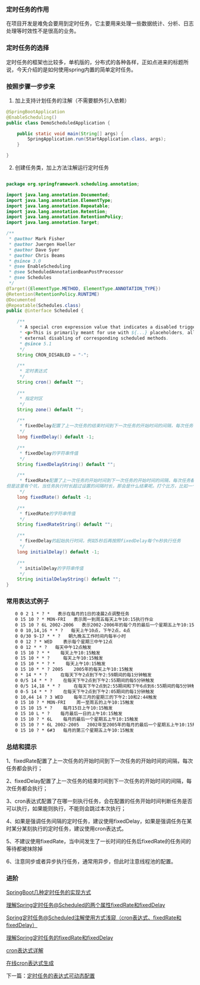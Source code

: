### 定时任务的作用
在项目开发是难免会要用到定时任务，它主要用来处理一些数据统计、分析、日志处理等时效性不是很高的业务。

### 定时任务的选择
定时任务的框架也比较多，单机版的，分布式的各种各样，正如点进来的标题所说，今天介绍的是如何使用spring内置的简单定时任务。

### 按照步骤一步步来
1. 加上支持计划任务的注解（不需要额外引入依赖）
```java
@SpringBootApplication
@EnableScheduling()
public class DemoScheduledApplication {

    public static void main(String[] args) {
        SpringApplication.run(StartApplication.class, args);
    }

}
```
2. 创建任务类，加上方法注解运行定时任务
```java

```


```java
package org.springframework.scheduling.annotation;

import java.lang.annotation.Documented;
import java.lang.annotation.ElementType;
import java.lang.annotation.Repeatable;
import java.lang.annotation.Retention;
import java.lang.annotation.RetentionPolicy;
import java.lang.annotation.Target;

/**
 * @author Mark Fisher
 * @author Juergen Hoeller
 * @author Dave Syer
 * @author Chris Beams
 * @since 3.0
 * @see EnableScheduling
 * @see ScheduledAnnotationBeanPostProcessor
 * @see Schedules
 */
@Target({ElementType.METHOD, ElementType.ANNOTATION_TYPE})
@Retention(RetentionPolicy.RUNTIME)
@Documented
@Repeatable(Schedules.class)
public @interface Scheduled {

	/**
	 * A special cron expression value that indicates a disabled trigger: {@value}.
	 * <p>This is primarily meant for use with ${...} placeholders, allowing for
	 * external disabling of corresponding scheduled methods.
	 * @since 5.1
	 */
	String CRON_DISABLED = "-";

	/**
	 * 定时表达式
	 */
	String cron() default "";

	/**
	 * 指定时区
	 */
	String zone() default "";

	/**
	 * fixedDelay配置了上一次任务的结束时间到下一次任务的开始时间的间隔，每次任务都会执行，它的间隔时间是根据上次的任务结束的时候开始计时的。比如一个方法上设置了fixedDelay=5*1000，那么当该方法某一次执行结束后，开始计算时间，当时间达到5秒，就开始再次执行该方法。
	 */
	long fixedDelay() default -1;

	/**
	 * fixedDelay的字符串传值
	 */
	String fixedDelayString() default "";

	/**
	 * fixedRate配置了上一次任务的开始时间到下一次任务的开始时间的间隔，每次任务都会执行，它的间隔时间是根据上次任务开始的时候计时的。比如当方法上设置了fiexdRate=5*1000，该执行该方法所花的时间是2秒，那么3秒后就会再次执行该方法。
但是这里有个坑，当任务执行时长超过设置的间隔时长，那会是什么结果呢。打个比方，比如一个任务本来只需要花2秒就能执行完成，我所设置的fixedRate=5*1000，但是因为网络问题导致这个任务花了7秒才执行完成。当任务开始时Spring就会给这个任务计时，5秒钟时候Spring就会再次调用这个任务，可是发现原来的任务还在执行，这个时候第二个任务就阻塞了（这里只考虑单线程的情况下，多线程后面再讲），甚至如果第一个任务花费的时间过长，还可能会使第三第四个任务被阻塞。被阻塞的任务就像排队的人一样，一旦前一个任务没了，它就立马执行。
	 */
	long fixedRate() default -1;

	/**
	 * fixedRate的字符串传值
	 */
	String fixedRateString() default "";

	/**
	 * fixedDelay的起始执行时间，例如5秒后再按照fixedDelay每个n秒执行任务
	 */
	long initialDelay() default -1;

	/**
	 * initialDelay的字符串传值
	 */
	String initialDelayString() default "";
}
```

### 常用表达式例子
```txt
　　0 0 2 1 * ? *   表示在每月的1日的凌晨2点调整任务
　　0 15 10 ? * MON-FRI   表示周一到周五每天上午10:15执行作业
　　0 15 10 ? 6L 2002-2006   表示2002-2006年的每个月的最后一个星期五上午10:15执行作
　　0 0 10,14,16 * * ?   每天上午10点，下午2点，4点 
　　0 0/30 9-17 * * ?   朝九晚五工作时间内每半小时 
　　0 0 12 ? * WED    表示每个星期三中午12点 
　　0 0 12 * * ?   每天中午12点触发 
　　0 15 10 ? * *    每天上午10:15触发 
　　0 15 10 * * ?     每天上午10:15触发 
　　0 15 10 * * ? *    每天上午10:15触发 
　　0 15 10 * * ? 2005    2005年的每天上午10:15触发 
　　0 * 14 * * ?     在每天下午2点到下午2:59期间的每1分钟触发 
　　0 0/5 14 * * ?    在每天下午2点到下午2:55期间的每5分钟触发 
　　0 0/5 14,18 * * ?     在每天下午2点到2:55期间和下午6点到6:55期间的每5分钟触发 
　　0 0-5 14 * * ?    在每天下午2点到下午2:05期间的每1分钟触发 
　　0 10,44 14 ? 3 WED    每年三月的星期三的下午2:10和2:44触发 
　　0 15 10 ? * MON-FRI    周一至周五的上午10:15触发 
　　0 15 10 15 * ?    每月15日上午10:15触发 
　　0 15 10 L * ?    每月最后一日的上午10:15触发 
　　0 15 10 ? * 6L    每月的最后一个星期五上午10:15触发 
　　0 15 10 ? * 6L 2002-2005   2002年至2005年的每月的最后一个星期五上午10:15触发 
　　0 15 10 ? * 6#3   每月的第三个星期五上午10:15触发
```

### 总结和提示
1、fixedRate配置了上一次任务的开始时间到下一次任务的开始时间的间隔，每次任务都会执行；

2、fixedDelay配置了上一次任务的结束时间到下一次任务的开始时间的间隔，每次任务都会执行；

3、cron表达式配置了在哪一刻执行任务，会在配置的任务开始时间判断任务是否可以执行，如果能则执行，不能则会跳过本次执行；

4、如果是强调任务间隔的定时任务，建议使用fixedDelay，如果是强调任务在某时某分某刻执行的定时任务，建议使用cron表达式。

5、不建议使用fixedRate，当中间发生了一长时间的任务后fixedRate的任务间的等待都被抹除掉

6、注意同步或者异步执行任务，通常用异步，但此时注意线程池的配置。

### 进阶
[SpringBoot几种定时任务的实现方式](http://www.wanqhblog.top/2018/02/01/SpringBootTaskSchedule/)

[理解Spring定时任务@Scheduled的两个属性fixedRate和fixedDelay](https://blog.csdn.net/czx2018/article/details/83501945)

[Spring定时任务@Scheduled注解使用方式浅窥（cron表达式、fixedRate和fixedDelay）](https://segmentfault.com/a/1190000015253688)

[理解Spring定时任务的fixedRate和fixedDelay](https://www.cnblogs.com/javahr/p/8318642.html)

[cron表达式详解](https://www.cnblogs.com/javahr/p/8318728.html)

[在线cron表达式生成](http://cron.qqe2.com/)

下一篇：[定时任务的表达式可动态配置](./dynamic-config.md)